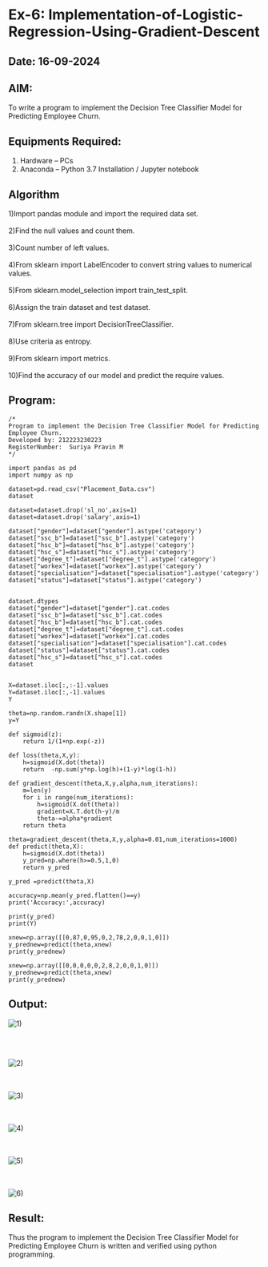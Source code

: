 # Ex-6: Implementation-of-Logistic-Regression-Using-Gradient-Descent

## Date: 16-09-2024
## AIM:
To write a program to implement the Decision Tree Classifier Model for Predicting Employee Churn.

## Equipments Required:
1. Hardware – PCs
2. Anaconda – Python 3.7 Installation / Jupyter notebook

## Algorithm
1)Import pandas module and import the required data set.<br>
<br>2)Find the null values and count them.<br>
<br>3)Count number of left values.<br>
<br>4)From sklearn import LabelEncoder to convert string values to numerical values.<br>
<br>5)From sklearn.model_selection import train_test_split.<br>
<br>6)Assign the train dataset and test dataset.<br>
<br>7)From sklearn.tree import DecisionTreeClassifier.<br>
<br>8)Use criteria as entropy.<br>
<br>9)From sklearn import metrics.<br>
<br>10)Find the accuracy of our model and predict the require values.<br>
## Program:
```
/*
Program to implement the Decision Tree Classifier Model for Predicting Employee Churn.
Developed by: 212223230223
RegisterNumber:  Suriya Pravin M
*/

import pandas as pd 
import numpy as np

dataset=pd.read_csv("Placement_Data.csv")
dataset

dataset=dataset.drop('sl_no',axis=1)
dataset=dataset.drop('salary',axis=1)

dataset["gender"]=dataset["gender"].astype('category')
dataset["ssc_b"]=dataset["ssc_b"].astype('category')
dataset["hsc_b"]=dataset["hsc_b"].astype('category')
dataset["hsc_s"]=dataset["hsc_s"].astype('category')
dataset["degree_t"]=dataset["degree_t"].astype('category')
dataset["workex"]=dataset["workex"].astype('category')
dataset["specialisation"]=dataset["specialisation"].astype('category')
dataset["status"]=dataset["status"].astype('category')


dataset.dtypes
dataset["gender"]=dataset["gender"].cat.codes
dataset["ssc_b"]=dataset["ssc_b"].cat.codes
dataset["hsc_b"]=dataset["hsc_b"].cat.codes
dataset["degree_t"]=dataset["degree_t"].cat.codes
dataset["workex"]=dataset["workex"].cat.codes
dataset["specialisation"]=dataset["specialisation"].cat.codes
dataset["status"]=dataset["status"].cat.codes
dataset["hsc_s"]=dataset["hsc_s"].cat.codes
dataset


X=dataset.iloc[:,:-1].values
Y=dataset.iloc[:,-1].values
Y

theta=np.random.randn(X.shape[1])
y=Y

def sigmoid(z):
    return 1/(1+np.exp(-z))

def loss(theta,X,y):
    h=sigmoid(X.dot(theta))
    return  -np.sum(y*np.log(h)+(1-y)*log(1-h))

def gradient_descent(theta,X,y,alpha,num_iterations):
    m=len(y)
    for i in range(num_iterations):
        h=sigmoid(X.dot(theta))
        gradient=X.T.dot(h-y)/m
        theta-=alpha*gradient
    return theta

theta=gradient_descent(theta,X,y,alpha=0.01,num_iterations=1000)
def predict(theta,X):
    h=sigmoid(X.dot(theta))
    y_pred=np.where(h>=0.5,1,0)
    return y_pred

y_pred =predict(theta,X)

accuracy=np.mean(y_pred.flatten()==y)
print('Accuracy:',accuracy)

print(y_pred)
print(Y)

xnew=np.array([[0,87,0,95,0,2,78,2,0,0,1,0]])
y_prednew=predict(theta,xnew)
print(y_prednew)

xnew=np.array([[0,0,0,0,0,2,8,2,0,0,1,0]])
y_prednew=predict(theta,xnew)
print(y_prednew)
```

## Output:<br>


![1)](https://github.com/user-attachments/assets/648cdc1d-22b3-4c1a-ab19-76608cf44c11)


<br><br>

![2)](https://github.com/user-attachments/assets/7f3e860d-3d74-4bba-b298-3f0cc52e1a2b)


<br><br>
![3)](https://github.com/user-attachments/assets/4aa1793f-1575-4490-ae2a-4f1fceb120aa)


<br><br>
![4)](https://github.com/user-attachments/assets/e081df59-a4ad-4766-aba0-0f1109045a50)

<br><br>
![5)](https://github.com/user-attachments/assets/f73a1e6e-faed-48a9-8c03-f3d2a1f7810f)

<br><br>
![6)](https://github.com/user-attachments/assets/0d3cc0d6-335f-4203-ba9c-c387c2b89668)



## Result:
Thus the program to implement the  Decision Tree Classifier Model for Predicting Employee Churn is written and verified using python programming.
